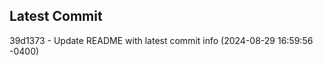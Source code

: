 
## Latest Commit
39d1373 - Update README with latest commit info (2024-08-29 16:59:56 -0400) <Yunxi-Zhou>
